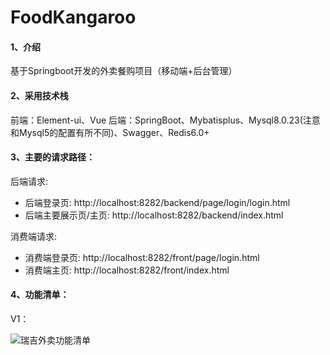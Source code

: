 # FoodKangaroo

#### 1、介绍
基于Springboot开发的外卖餐购项目（移动端+后台管理）



#### 2、采用技术栈
前端：Element-ui、Vue
后端：SpringBoot、Mybatisplus、Mysql8.0.23(注意和Mysql5的配置有所不同)、Swagger、Redis6.0+



#### 3、主要的请求路径：

后端请求:

- 后端登录页:  http://localhost:8282/backend/page/login/login.html
- 后端主要展示页/主页: http://localhost:8282/backend/index.html

消费端请求:

- 消费端登录页: http://localhost:8282/front/page/login.html
- 消费端主页: http://localhost:8282/front/index.html



#### 4、功能清单：
V1：

![瑞吉外卖功能清单](/Users/yifancheung/Desktop/IC_MSc/JOB/瑞吉外卖功能清单.png)